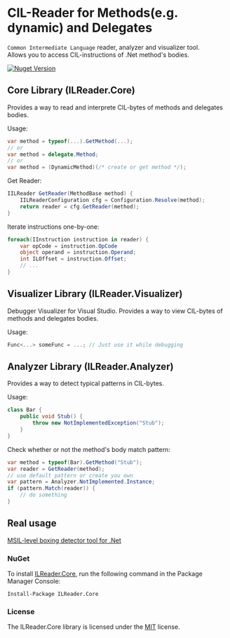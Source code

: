 # CIL-Reader for Methods(e.g. dynamic) and Delegates

`Common Intermediate Language` reader, analyzer and visualizer tool.  
Allows you to access CIL-instructions of .Net method's bodies.

<a href="https://www.nuget.org/packages/ILReader.Core/"><img alt="Nuget Version" src="https://img.shields.io/nuget/v/ILReader.Core.svg" data-canonical-src="https://img.shields.io/nuget/v/ILReader.Core.svg" style="max-width:100%;" /></a>

## Core Library (ILReader.Core)

Provides a way to read and interprete CIL-bytes of methods and delegates bodies.

Usage:

```cs
var method = typeof(...).GetMethod(...);
// or
var method = delegate.Method;
// or
var method = (DynamicMethod)(/* create or get method */);
```
Get Reader:
```cs
IILReader GetReader(MethodBase method) {
    IILReaderConfiguration cfg = Configuration.Resolve(method);
    return reader = cfg.GetReader(method);
}
```
Iterate instructions one-by-one:
```cs
foreach(IInstruction instruction in reader) {
    var opCode = instruction.OpCode
    object operand = instruction.Operand;
    int ILOffset = instruction.Offset;
    // ...
}
```

## Visualizer Library (ILReader.Visualizer)

Debugger Visualizer for Visual Studio. 
Provides a way to view CIL-bytes of methods and delegates bodies.

Usage:

```cs
Func<...> someFunc = ...; // Just use it while debugging
```

## Analyzer Library (ILReader.Analyzer)

Provides a way to detect typical patterns in  CIL-bytes.

Usage:

```cs
class Bar {
    public void Stub() {
        throw new NotImplementedException("Stub");
    }
}
```
Check whether or not the method's body match pattern:
```cs
var method = typeof(Bar).GetMethod("Stub");
var reader = GetReader(method);
// use default pattern or create you own
var pattern = Analyzer.NotImplemented.Instance;
if (pattern.Match(reader)) {
    // do something
}
```

## Real usage

[MSIL-level boxing detector tool for .Net](https://github.com/DmitryGaravsky/MSIL-Boxing-Detector)


### NuGet

To install [ILReader.Core](https://www.nuget.org/packages/ILReader.Core), run the following command in the Package Manager Console:

    Install-Package ILReader.Core


### License

The ILReader.Core library is licensed under the [MIT](https://github.com/DmitryGaravsky/ILReader.Core/blob/master/LICENSE.TXT) license.
